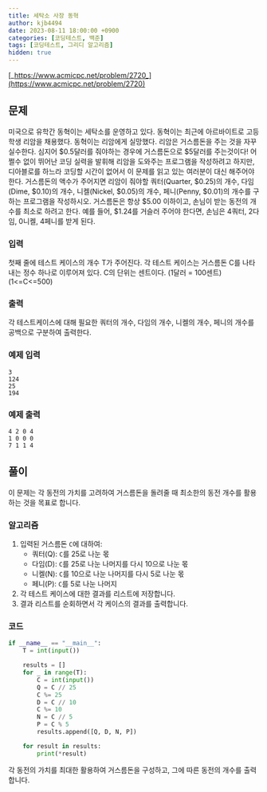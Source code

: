 ```yaml
---
title: 세탁소 사장 동혁
author: kjb4494
date: 2023-08-11 18:00:00 +0900
categories: [코딩테스트, 백준]
tags: [코딩테스트, 그리디 알고리즘]
hidden: true
---
```


[_https://www.acmicpc.net/problem/2720_](https://www.acmicpc.net/problem/2720)

## 문제

미국으로 유학간 동혁이는 세탁소를 운영하고 있다. 동혁이는 최근에 아르바이트로 고등학생 리암을 채용했다. 동혁이는 리암에게 실망했다. 리암은 거스름돈을 주는 것을 자꾸 실수한다. 심지어 $0.5달러를 줘야하는 경우에 거스름돈으로 $5달러를 주는것이다! 어쩔수 없이 뛰어난 코딩 실력을 발휘해 리암을 도와주는 프로그램을 작성하려고 하지만, 디아블로를 하느라 코딩할 시간이 없어서 이 문제를 읽고 있는 여러분이 대신 해주어야 한다. 거스름돈의 액수가 주어지면 리암이 줘야할 쿼터(Quarter, $0.25)의 개수, 다임(Dime, $0.10)의 개수, 니켈(Nickel, $0.05)의 개수, 페니(Penny, $0.01)의 개수를 구하는 프로그램을 작성하시오. 거스름돈은 항상 $5.00 이하이고, 손님이 받는 동전의 개수를 최소로 하려고 한다. 예를 들어, $1.24를 거슬러 주어야 한다면, 손님은 4쿼터, 2다임, 0니켈, 4페니를 받게 된다.

### 입력

첫째 줄에 테스트 케이스의 개수 T가 주어진다. 각 테스트 케이스는 거스름돈 C를 나타내는 정수 하나로 이루어져 있다. C의 단위는 센트이다. (1달러 = 100센트) (1<=C<=500)

### 출력

각 테스트케이스에 대해 필요한 쿼터의 개수, 다임의 개수, 니켈의 개수, 페니의 개수를 공백으로 구분하여 출력한다.

### 예제 입력

```
3
124
25
194
```

### 예제 출력

```
4 2 0 4
1 0 0 0
7 1 1 4
```

## 풀이

이 문제는 각 동전의 가치를 고려하여 거스름돈을 돌려줄 때 최소한의 동전 개수를 활용하는 것을 목표로 합니다.

### 알고리즘

1. 입력된 거스름돈 `C`에 대하여:
   - 쿼터(Q): `C`를 25로 나눈 몫
   - 다임(D): `C`를 25로 나눈 나머지를 다시 10으로 나눈 몫
   - 니켈(N): `C`를 10으로 나눈 나머지를 다시 5로 나눈 몫
   - 페니(P): `C`를 5로 나눈 나머지
2. 각 테스트 케이스에 대한 결과를 리스트에 저장합니다.
3. 결과 리스트를 순회하면서 각 케이스의 결과를 출력합니다.

### 코드

```python
if __name__ == "__main__":
    T = int(input())

    results = []
    for _ in range(T):
        C = int(input())
        Q = C // 25
        C %= 25
        D = C // 10
        C %= 10
        N = C // 5
        P = C % 5
        results.append([Q, D, N, P])

    for result in results:
        print(*result)
```

각 동전의 가치를 최대한 활용하여 거스름돈을 구성하고, 그에 따른 동전의 개수를 출력합니다.
